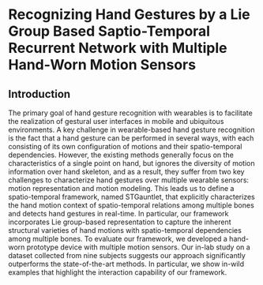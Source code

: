 # Recognizing Hand Gestures by a Lie Group Based Saptio-Temporal Recurrent Network with Multiple Hand-Worn Motion Sensors

## Introduction
The primary goal of hand gesture recognition with wearables is to facilitate the realization of gestural user interfaces in mobile and ubiquitous environments. A key challenge in wearable-based hand gesture recognition is the fact that a hand gesture can be performed in several ways, with each consisting of its own configuration of motions and their spatio-temporal dependencies. However, the existing methods generally focus on the characteristics of a single point on hand, but ignores the diversity of motion information over hand skeleton, and as a result, they suffer from two key challenges to characterize hand gestures over multiple wearable sensors: motion representation and motion modeling. This leads us to define a spatio-temporal framework, named STGauntlet, that explicitly characterizes the hand motion context of spatio-temporal relations among multiple
bones and detects hand gestures in real-time. In particular, our framework incorporates Lie group-based representation to capture the inherent structural varieties of hand motions with spatio-temporal dependencies among multiple bones. To evaluate our framework, we developed a hand-worn prototype device with multiple motion sensors. Our in-lab study on a dataset collected from nine subjects suggests our approach significantly outperforms the state-of-the-art methods. In particular, we show in-wild examples that highlight the interaction capability of our framework.
